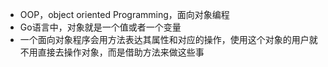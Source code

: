 - OOP，object oriented Programming，面向对象编程
- Go语言中，对象就是一个值或者一个变量
- 一个面向对象程序会用方法表达其属性和对应的操作，使用这个对象的用户就不用直接去操作对象，而是借助方法来做这些事